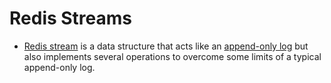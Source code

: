 # Redis Streams
- [Redis stream](https://redis.io/docs/data-types/streams/) is a data structure that acts like an [append-only log](https://github.com/Anshul619/Database-Internals/blob/main/AppendOnlyProperty.md) but also implements several operations to overcome some limits of a typical append-only log.
